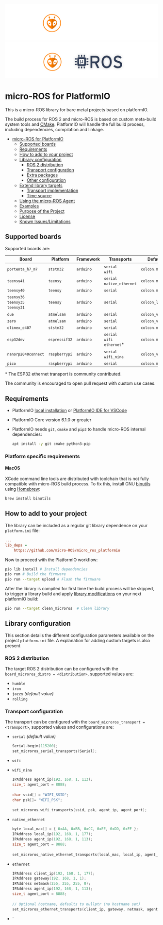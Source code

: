 ![banner](.images/banner-dark-theme.png#gh-dark-mode-only)
![banner](.images/banner-light-theme.png#gh-light-mode-only)

# micro-ROS for PlatformIO
This is a micro-ROS library for bare metal projects based on platformIO.

The build process for ROS 2 and micro-ROS is based on custom meta-build system tools and [CMake](https://cmake.org/).
PlatformIO will handle the full build process, including dependencies, compilation and linkage.

- [micro-ROS for PlatformIO](#micro-ros-for-platformio)
  - [Supported boards](#supported-boards)
  - [Requirements](#requirements)
  - [How to add to your project](#how-to-add-to-your-project)
  - [Library configuration](#library-configuration)
    - [ROS 2 distribution](#ros-2-distribution)
    - [Transport configuration](#transport-configuration)
    - [Extra packages](#extra-packages)
    - [Other configuration](#other-configuration)
  - [Extend library targets](#extend-library-targets)
    - [Transport implementation](#transport-implementation)
    - [Time source](#time-source)
  - [Using the micro-ROS Agent](#using-the-micro-ros-agent)
  - [Examples](#examples)
  - [Purpose of the Project](#purpose-of-the-project)
  - [License](#license)
  - [Known Issues/Limitations](#known-issueslimitations)

## Supported boards
Supported boards are:

| Board                                        | Platform      | Framework   | Transports                               | Default meta file        |
| -------------------------------------------- | ------------- | ----------- | ---------------------------------------- | ------------------------ |
| `portenta_h7_m7`                             | `ststm32`     | `arduino`   | `serial` <br/> `wifi`                    | `colcon.meta`            |
| `teensy41`                                   | `teensy`      | `arduino`   | `serial` <br/> `native_ethernet`         | `colcon.meta`            |
| `teensy40`                                   | `teensy`      | `arduino`   | `serial`                                 | `colcon.meta`            |
| `teensy36` <br/> `teensy35` <br/> `teensy31` | `teensy`      | `arduino`   | `serial`                                 | `colcon_lowmem.meta`     |
| `due`                                        | `atmelsam`    | `arduino`   | `serial`                                 | `colcon_verylowmem.meta` |
| `zero`                                       | `atmelsam`    | `arduino`   | `serial`                                 | `colcon_verylowmem.meta` |
| `olimex_e407`                                | `ststm32`     | `arduino`   | `serial`                                 | `colcon.meta`            |
| `esp32dev`                                   | `espressif32` | `arduino`   | `serial` <br/> `wifi` <br/> `ethernet`*   | `colcon.meta`            |
| `nanorp2040connect`                          | `raspberrypi` | `arduino`   | `serial` <br/> `wifi_nina`               | `colcon_verylowmem.meta` |
| `pico`                                       | `raspberrypi` | `arduino`   | `serial`                                 | `colcon.meta`            |

\* The ESP32 ethernet transport is community contributed.

The community is encouraged to open pull request with custom use cases.

## Requirements

- PlatformIO [local installation](https://docs.platformio.org/en/stable/core/installation.html) or [PlatformIO IDE for VSCode](https://platformio.org/install/ide?install=vscode)
- PlatformIO Core version 6.1.0 or greater
- PlatformIO needs  `git`, `cmake` and `pip3` to handle micro-ROS internal dependencies:

  ```bash
  apt install -y git cmake python3-pip
  ```
  
### Platform specific requirements

#### MacOS

XCode command line tools are distributed with toolchain that is not fully compatible with micro-ROS build process.
To fix this, install GNU [binutils](https://www.gnu.org/software/binutils/) using [Homebrew](https://brew.sh/):

```bash
brew install binutils
```

## How to add to your project

The library can be included as a regular git library dependence on your `platform.ini` file:

```ini
...
lib_deps =
    https://github.com/micro-ROS/micro_ros_platformio
```

Now to proceed with the PlatformIO workflow:

```bash
pio lib install # Install dependencies
pio run # Build the firmware
pio run --target upload # Flash the firmware
```

After the library is compiled for first time the build process will be skipped, to trigger a library build and apply [library modifications](#library-configuration) on your next platformIO build:

```bash
pio run --target clean_microros  # Clean library
```

## Library configuration
This section details the different configuration parameters available on the project `platform.ini` file.
A explanation for adding custom targets is also present


### ROS 2 distribution
The target ROS 2 distribution can be configured with the `board_microros_distro = <distribution>`, supported values are:
  - `humble`
  - `iron`
  - `jazzy` *(default value)*
  - `rolling`

### Transport configuration
The transport can be configured with the `board_microros_transport = <transport>`, supported values and configurations are:
  - `serial` *(default value)*

    ```c
    Serial.begin(115200);
    set_microros_serial_transports(Serial);
    ```

  - `wifi`
  - `wifi_nina`

    ```c
    IPAddress agent_ip(192, 168, 1, 113);
    size_t agent_port = 8888;

    char ssid[] = "WIFI_SSID";
    char psk[]= "WIFI_PSK";

    set_microros_wifi_transports(ssid, psk, agent_ip, agent_port);
    ```

  - `native_ethernet`

    ```c
    byte local_mac[] = { 0xAA, 0xBB, 0xCC, 0xEE, 0xDD, 0xFF };
    IPAddress local_ip(192, 168, 1, 177);
    IPAddress agent_ip(192, 168, 1, 113);
    size_t agent_port = 8888;

    set_microros_native_ethernet_transports(local_mac, local_ip, agent_ip, agent_port);
    ```

  - `ethernet`

    ```c
    IPAddress client_ip(192, 168, 1, 177);
    IPAddress gateway(192, 168, 1, 1);
    IPAddress netmask(255, 255, 255, 0);
    IPAddress agent_ip(192, 168, 1, 113);
    size_t agent_port = 8888;

    // Optional hostname, defaults to nullptr (no hostname set)
    set_microros_ethernet_transports(client_ip, gateway, netmask, agent_ip, agent_port, "my-microros-device");
    ```

  - `